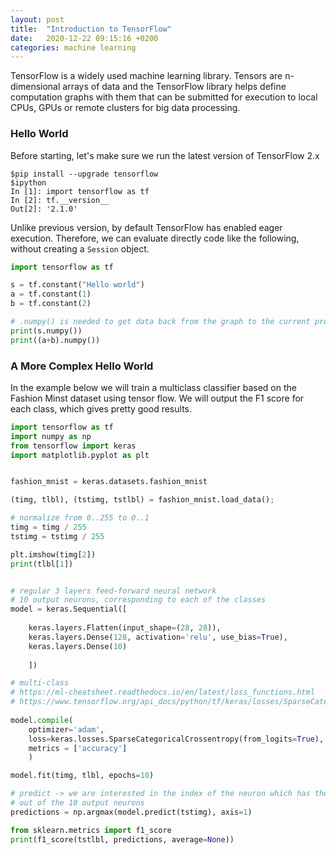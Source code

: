 ```yaml
---
layout: post
title:  "Introduction to TensorFlow"
date:   2020-12-22 09:15:16 +0200
categories: machine learning
---
```

TensorFlow is a widely used machine learning library. Tensors are n-dimensional arrays of data and the TensorFlow library helps define computation graphs with them that can be submitted for execution to local CPUs, GPUs or remote clusters for big data processing. 

### Hello World

Before starting, let's make sure we run the latest version of TensorFlow 2.x

```
$pip install --upgrade tensorflow
$ipython
In [1]: import tensorflow as tf
In [2]: tf.__version__
Out[2]: '2.1.0'
```

Unlike previous version, by default TensorFlow has enabled eager execution. Therefore, we can evaluate directly code like the following, without creating a `Session` object.

```python
import tensorflow as tf

s = tf.constant("Hello world")
a = tf.constant(1)
b = tf.constant(2)

# .numpy() is needed to get data back from the graph to the current process
print(s.numpy())
print((a+b).numpy())
```

### A More Complex Hello World

In the example below we will train a multiclass classifier based on the Fashion Minst dataset using tensor flow. We will output the F1 score for each class, which gives pretty good results.

```python
import tensorflow as tf
import numpy as np
from tensorflow import keras
import matplotlib.pyplot as plt


fashion_mnist = keras.datasets.fashion_mnist

(timg, tlbl), (tstimg, tstlbl) = fashion_mnist.load_data(); 

# normalize from 0..255 to 0..1
timg = timg / 255
tstimg = tstimg / 255

plt.imshow(timg[2])
print(tlbl[1])


# regular 3 layers feed-forward neural network
# 10 output neurons, corresponding to each of the classes
model = keras.Sequential([
    
    keras.layers.Flatten(input_shape=(28, 28)),
    keras.layers.Dense(128, activation='relu', use_bias=True),
    keras.layers.Dense(10)
    
    ])

# multi-class
# https://ml-cheatsheet.readthedocs.io/en/latest/loss_functions.html
# https://www.tensorflow.org/api_docs/python/tf/keras/losses/SparseCategoricalCrossentropy
   
model.compile(
    optimizer='adam', 
    loss=keras.losses.SparseCategoricalCrossentropy(from_logits=True),
    metrics = ['accuracy']
    )

model.fit(timg, tlbl, epochs=10)

# predict -> we are interested in the index of the neuron which has the highest value
# out of the 10 output neurons
predictions = np.argmax(model.predict(tstimg), axis=1)

from sklearn.metrics import f1_score
print(f1_score(tstlbl, predictions, average=None))
```
